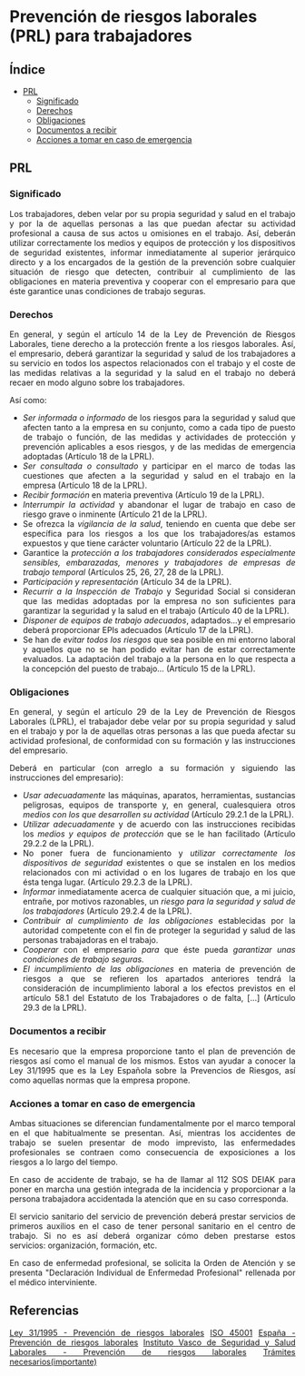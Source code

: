 # Prevención de riesgos laborales (PRL) para trabajadores

<div style="text-align: justify">

## Índice
* [PRL](#PRL)
    * [Significado](#Significado)
    * [Derechos](#Derechos)
    * [Obligaciones](#Obligaciones)
    * [Documentos a recibir](#Documento-a-recibir)
    * [Acciones a tomar en caso de emergencia](#Acciones-a-tomar-en-caso-de-emergencia)
## PRL

### Significado
Los trabajadores, deben velar por su propia seguridad y salud en el trabajo y por la de aquellas personas a las que puedan afectar su actividad profesional a causa de sus actos u omisiones en el trabajo. 
Así, deberán utilizar correctamente los medios y equipos de protección y los dispositivos de seguridad existentes, informar inmediatamente al superior jerárquico directo y a los encargados de la gestión de la prevención sobre cualquier situación de riesgo que detecten, contribuir al cumplimiento de las obligaciones en materia preventiva y cooperar con el empresario para que éste garantice unas condiciones de trabajo seguras.

### Derechos 
En general, y según el artículo 14 de la Ley de Prevención de Riesgos Laborales, tiene derecho a la protección frente a los riesgos laborales. Así, el empresario, deberá garantizar la seguridad y salud de los trabajadores a su servicio en todos los aspectos relacionados con el trabajo y el coste de las medidas relativas a la seguridad y la salud en el trabajo no deberá recaer en modo alguno sobre los trabajadores.

Así como:
* *Ser informada o informado* de los riesgos para la seguridad y salud que afecten tanto a la empresa en su conjunto, como a cada tipo de puesto de trabajo o función, de las medidas y actividades de protección y prevención aplicables a esos riesgos, y de las medidas de emergencia adoptadas (Artículo 18 de la LPRL).
* *Ser consultada o consultado* y participar en el marco de todas las cuestiones que afecten a la seguridad y salud en el trabajo en la empresa (Artículo 18 de la LPRL).
* *Recibir formación* en materia preventiva (Artículo 19 de la LPRL).
* *Interrumpir la actividad* y abandonar el lugar de trabajo en caso de riesgo grave o inminente (Artículo 21 de la LPRL).
* Se ofrezca la *vigilancia de la salud*, teniendo en cuenta que debe ser específica para los riesgos a los que los trabajadores/as estamos expuestos y que tiene carácter voluntario (Artículo 22 de la LPRL).
* Garantice la *protección a los trabajadores considerados especialmente sensibles, embarazadas, menores y trabajadores de empresas de trabajo temporal* (Artículos 25, 26, 27, 28 de la LPRL).
* *Participación y representación* (Artículo 34 de la LPRL).
* *Recurrir a la Inspección de Trabajo* y Seguridad Social si consideran que las medidas adoptadas por la empresa no son suficientes para garantizar la seguridad y la salud en el trabajo (Artículo 40 de la LPRL).
* *Disponer de equipos de trabajo adecuados*, adaptados…y el empresario deberá proporcionar EPIs adecuados (Artículo 17 de la LPRL).
* Se han de *evitar todos los riesgos* que sea posible en mi entorno laboral y aquellos que no se han podido evitar han de estar correctamente evaluados. La adaptación del trabajo a la persona en lo que respecta a la concepción del puesto de trabajo… (Artículo 15 de la LPRL).


### Obligaciones
En general, y según el artículo 29 de la Ley de Prevención de Riesgos Laborales (LPRL), el trabajador debe velar por su propia seguridad y salud en el trabajo y por la de aquellas otras personas a las que pueda afectar su actividad profesional, de conformidad con su formación y las instrucciones del empresario.

Deberá en particular (con arreglo a su formación y siguiendo las instrucciones del empresario):

* *Usar adecuadamente* las máquinas, aparatos, herramientas, sustancias peligrosas, equipos de transporte y, en general, cualesquiera otros *medios con los que desarrollen su actividad* (Artículo 29.2.1 de la LPRL).
* *Utilizar adecuadamente* y de acuerdo con las instrucciones recibidas los *medios y equipos de protección* que se le han facilitado (Artículo 29.2.2 de la LPRL).
* No poner fuera de funcionamiento y *utilizar correctamente los dispositivos de seguridad* existentes o que se instalen en los medios relacionados con mi actividad o en los lugares de trabajo en los que ésta tenga lugar. (Artículo 29.2.3 de la LPRL).
* *Informar* inmediatamente acerca de cualquier situación que, a mi juicio, entrañe, por motivos razonables, un *riesgo para la seguridad y salud de los trabajadores* (Artículo 29.2.4 de la LPRL).
* *Contribuir al cumplimiento de las obligaciones* establecidas por la autoridad competente con el fin de proteger la seguridad y salud de las personas trabajadoras en el trabajo.
* *Cooperar* con el empresario *para* que éste pueda *garantizar unas condiciones de trabajo seguras.*
* *El incumplimiento de las obligaciones* en materia de prevención de riesgos a que se refieren los apartados anteriores tendrá la consideración de incumplimiento laboral a los efectos previstos en el artículo 58.1 del Estatuto de los Trabajadores o de falta, […] (Artículo 29.3 de la LPRL).

### Documentos a recibir
Es necesario que la empresa proporcione tanto el plan de prevención de riesgos así como el manual de los mismos. Estos van ayudar a conocer la Ley 31/1995 que es la Ley Española sobre la Prevencios de Riesgos, así como aquellas normas que la empresa propone. 

### Acciones a tomar en caso de emergencia 
Ambas situaciones se diferencian fundamentalmente por el marco temporal en el que habitualmente se presentan. Así, mientras los accidentes de trabajo se suelen presentar de modo imprevisto, las enfermedades profesionales se contraen como consecuencia de exposiciones a los riesgos a lo largo del tiempo.

En caso de accidente de trabajo, se ha de llamar al 112 SOS DEIAK para poner en marcha una gestión integrada de la incidencia y proporcionar a la persona trabajadora accidentada la atención que en su caso corresponda.

El servicio sanitario del servicio de prevención deberá prestar servicios de primeros auxilios en el caso de tener personal sanitario en el centro de trabajo. Si no es así deberá organizar cómo deben prestarse estos servicios: organización, formación, etc.

En caso de enfermedad profesional, se solicita la Orden de Atención y se presenta "Declaración Individual de Enfermedad Profesional" rellenada por el médico interviniente.


## Referencias
[Ley 31/1995 - Prevención de riesgos laborales](https://www.boe.es/legislacion/codigos/codigo.php?id=037_Prevencion_de_riesgos_laborales)
[ISO 45001](https://www.nueva-iso-45001.com/)
[ España - Prevención de riesgos laborales](https://prevencion-riesgoslaborales.com/ley-prevencion-riesgos-laborales/)
[Instituto Vasco de Seguridad y Salud Laborales - Prevención de riesgos laborales](http://www.osalan.euskadi.eus/a-quien-nos-dirigimos/-/que-es-la-prevencion-de-riesgos-laborales/)
[Trámites necesarios(importante)](http://www.osalan.euskadi.eus/a-quien-nos-dirigimos/-/osalan-tramites/)